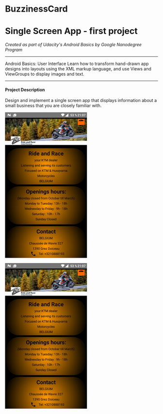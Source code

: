 # BuzzinessCard

# Single Screen App - first project


*Created as part of Udacity's Android Basics by Google Nanodegree Program*
____________

Android Basics: User Interface
Learn how to transform hand-drawn app designs into layouts using the XML markup language, and use Views and ViewGroups to display images and text.
____________

#### Project Description

Design and implement a single screen app that displays information about a small business that you are closely familiar with.


![Alt Text](https://github.com/fragargon/BuzzinessCard/raw/master/buzzinessCard_1.png)

![Alt Text](https://github.com/fragargon/BuzzinessCard/raw/master/buzzinessCard_1.png)
